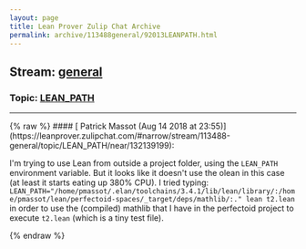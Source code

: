 ```yaml
---
layout: page
title: Lean Prover Zulip Chat Archive 
permalink: archive/113488general/92013LEANPATH.html
---
```


## Stream: [general](https://leanprover-community.github.io/archive/113488general/index.html)
### Topic: [LEAN_PATH](https://leanprover-community.github.io/archive/113488general/92013LEANPATH.html)

---

<base href="https://leanprover.zulipchat.com">
{% raw %}
#### [ Patrick Massot (Aug 14 2018 at 23:55)](https://leanprover.zulipchat.com/#narrow/stream/113488-general/topic/LEAN_PATH/near/132139199):
<p>I'm trying to use Lean from outside a project folder, using the <code>LEAN_PATH</code> environment variable. But it looks like it doesn't use the olean in this case (at least it starts eating up 380% CPU). I tried typing: <code>LEAN_PATH="/home/pmassot/.elan/toolchains/3.4.1/lib/lean/library/:/home/pmassot/lean/perfectoid-spaces/_target/deps/mathlib/:." lean t2.lean</code> in order to use the (compiled) mathlib that I have in the perfectoid project to execute <code>t2.lean</code> (which is a tiny test file).</p>


{% endraw %}
